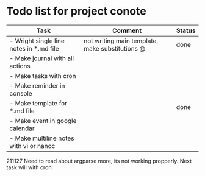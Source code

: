 # Todo list for project conote #
| Task                                    | Comment                                         | Status |
|-----------------------------------------|-------------------------------------------------|--------|
| - Wright single line notes in *.md file | not writing main template, make substitutions @ | done   |
| - Make journal with all actions         |                                                 |        |
| - Make tasks with cron                  |                                                 |        |
| - Make reminder in console              |                                                 |        |
| - Make template for *.md file           |                                                 | done   |
| - Make event in google calendar         |                                                 |        |
| - Make multiline notes with vi or nanoc |                                                 |        |

211127
Need to read about argparse more, its not working propperly.
Next task will with cron.
